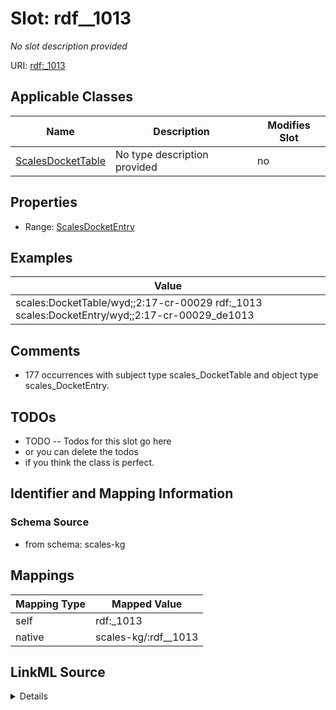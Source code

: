 

# Slot: rdf__1013


_No slot description provided_





URI: [rdf:_1013](http://www.w3.org/1999/02/22-rdf-syntax-ns#_1013)



<!-- no inheritance hierarchy -->





## Applicable Classes

| Name | Description | Modifies Slot |
| --- | --- | --- |
| [ScalesDocketTable](../classes/ScalesDocketTable.md) | No type description provided |  no  |







## Properties

* Range: [ScalesDocketEntry](../classes/ScalesDocketEntry.md)






## Examples

| Value |
| --- |
| scales:DocketTable/wyd;;2:17-cr-00029 rdf:_1013 scales:DocketEntry/wyd;;2:17-cr-00029_de1013 |

## Comments

* 177 occurrences with subject type scales_DocketTable and object type scales_DocketEntry.

## TODOs

* TODO -- Todos for this slot go here
* or you can delete the todos
* if you think the class is perfect.

## Identifier and Mapping Information







### Schema Source


* from schema: scales-kg




## Mappings

| Mapping Type | Mapped Value |
| ---  | ---  |
| self | rdf:_1013 |
| native | scales-kg/:rdf__1013 |




## LinkML Source

<details>
```yaml
name: rdf__1013
description: No slot description provided
todos:
- TODO -- Todos for this slot go here
- or you can delete the todos
- if you think the class is perfect.
comments:
- 177 occurrences with subject type scales_DocketTable and object type scales_DocketEntry.
examples:
- value: scales:DocketTable/wyd;;2:17-cr-00029 rdf:_1013 scales:DocketEntry/wyd;;2:17-cr-00029_de1013
from_schema: scales-kg
rank: 1000
slot_uri: rdf:_1013
alias: rdf__1013
domain_of:
- scales_DocketTable
range: scales_DocketEntry

```
</details>